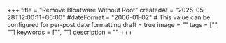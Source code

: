 +++
title = "Remove Bloatware Without Root"
createdAt = "2025-05-28T12:00:11+06:00"
#dateFormat = "2006-01-02" # This value can be configured for per-post date formatting
draft = true
image = ""
tags = ["", ""]
keywords = ["", ""]
description = ""
+++

